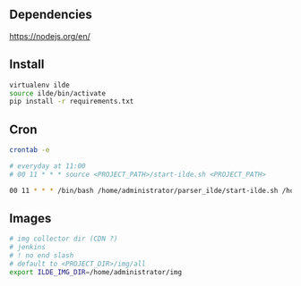 ## Dependencies

https://nodejs.org/en/

## Install

```bash
virtualenv ilde
source ilde/bin/activate
pip install -r requirements.txt
```

## Cron

```bash
crontab -e
```

```bash
# everyday at 11:00
# 00 11 * * * source <PROJECT_PATH>/start-ilde.sh <PROJECT_PATH>

00 11 * * * /bin/bash /home/administrator/parser_ilde/start-ilde.sh /home/administrator/parser_ilde
```

## Images

```bash
# img collector dir (CDN ?)
# jenkins
# ! no end slash
# default to <PROJECT_DIR>/img/all
export ILDE_IMG_DIR=/home/administrator/img
```
